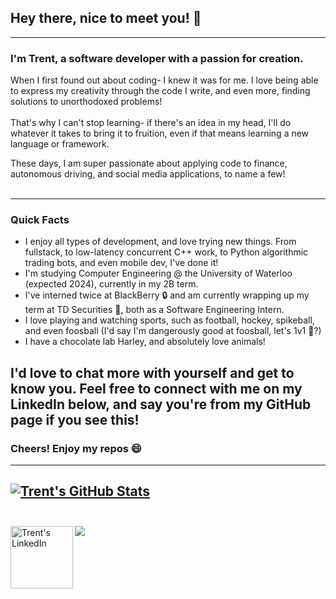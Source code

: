 ## Hey there, nice to meet you! 👋
---
### I'm Trent, a software developer with a passion for creation.

When I first found out about coding- I knew it was for me. 
I love being able to express my creativity through the code I write, and even more, finding solutions to unorthodoxed problems! </br></br>
That's why I can't stop learning- if there's an idea in my head, I'll do whatever it takes to bring it to fruition, even if that means learning a new language or framework. </br>

These days, I am super passionate about applying code to finance, autonomous driving, and social media applications, to name a few! </br></br>

---

### Quick Facts

* I enjoy all types of development, and love trying new things. From fullstack, to low-latency concurrent C++ work, to Python algorithmic trading bots, and even mobile dev, I've done it!
* I'm studying Computer Engineering @ the University of Waterloo (expected 2024), currently in my 2B term.
* I've interned twice at BlackBerry 🔒 and am currently wrapping up my term at TD Securities 💸, both as a Software Engineering Intern.
* I love playing and watching sports, such as football, hockey, spikeball, and even foosball (I'd say I'm dangerously good at foosball, let's 1v1 👀?)
* I have a chocolate lab Harley, and absolutely love animals!

I'd love to chat more with yourself and get to know you. Feel free to connect with me on my LinkedIn below, and say you're from my GitHub page if you see this!
---
### Cheers! Enjoy my repos 😄
---
[![Trent's GitHub Stats](https://github-readme-stats.vercel.app/api?username=trentstauff&bg_color=30,e96443,904e95&title_color=fff&text_color=fff)](https://github.com/anuraghazra/github-readme-stats) <br/></br>
---
<a href="https://www.linkedin.com/in/trentstauffer/">
  <img align="left" alt="Trent's LinkedIn" width="100px" src="https://img.shields.io/badge/Linkedin-0A66C2?style=for-the-badge&logo=Linkedin&logoColor=white" />
</a>

![](https://visitor-badge.glitch.me/badge?page_id=trentstauff)

